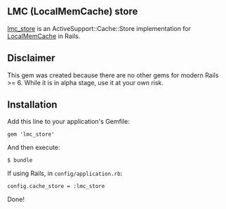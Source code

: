 LMC (LocalMemCache) store
------------------

[lmc_store](http://github.com/anteo/lmc_store) is an ActiveSupport::Cache::Store implementation for
[LocalMemCache](http://localmemcache.rubyforge.org/) in Rails.

## Disclaimer

This gem was created because there are no other gems for modern Rails >= 6.
While it is in alpha stage, use it at your own risk.

## Installation

Add this line to your application's Gemfile:

    gem 'lmc_store'

And then execute:

    $ bundle

If using Rails, in `config/application.rb`:

    config.cache_store = :lmc_store

Done!
